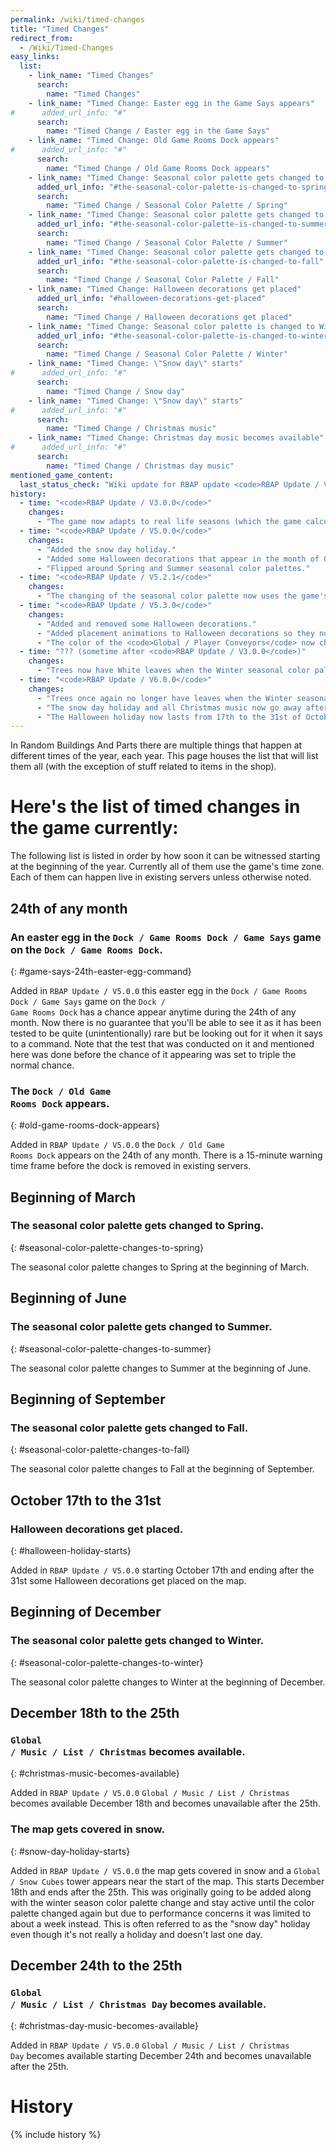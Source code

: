 ```yaml
---
permalink: /wiki/timed-changes
title: "Timed Changes"
redirect_from:
  - /Wiki/Timed-Changes
easy_links:
  list:
    - link_name: "Timed Changes"
      search:
        name: "Timed Changes"
    - link_name: "Timed Change: Easter egg in the Game Says appears"
#      added_url_info: "#"
      search:
        name: "Timed Change / Easter egg in the Game Says"
    - link_name: "Timed Change: Old Game Rooms Dock appears"
#      added_url_info: "#"
      search:
        name: "Timed Change / Old Game Rooms Dock appears"
    - link_name: "Timed Change: Seasonal color palette gets changed to Spring"
      added_url_info: "#the-seasonal-color-palette-is-changed-to-spring"
      search:
        name: "Timed Change / Seasonal Color Palette / Spring"
    - link_name: "Timed Change: Seasonal color palette gets changed to Summer"
      added_url_info: "#the-seasonal-color-palette-is-changed-to-summer"
      search:
        name: "Timed Change / Seasonal Color Palette / Summer"
    - link_name: "Timed Change: Seasonal color palette gets changed to Fall"
      added_url_info: "#the-seasonal-color-palette-is-changed-to-fall"
      search:
        name: "Timed Change / Seasonal Color Palette / Fall"
    - link_name: "Timed Change: Halloween decorations get placed"
      added_url_info: "#halloween-decorations-get-placed"
      search:
        name: "Timed Change / Halloween decorations get placed"
    - link_name: "Timed Change: Seasonal color palette is changed to Winter"
      added_url_info: "#the-seasonal-color-palette-is-changed-to-winter"
      search:
        name: "Timed Change / Seasonal Color Palette / Winter"
    - link_name: "Timed Change: \"Snow day\" starts"
#      added_url_info: "#"
      search:
        name: "Timed Change / Snow day"
    - link_name: "Timed Change: \"Snow day\" starts"
#      added_url_info: "#"
      search:
        name: "Timed Change / Christmas music"
    - link_name: "Timed Change: Christmas day music becomes available"
#      added_url_info: "#"
      search:
        name: "Timed Change / Christmas day music"
mentioned_game_content:
  last_status_check: "Wiki update for RBAP update <code>RBAP Update / V5.2.0</code>"
history:
  - time: "<code>RBAP Update / V3.0.0</code>"
    changes:
      - "The game now adapts to real life seasons (which the game calculates using the UTC time zone). Note that it only uses months and not days."
  - time: "<code>RBAP Update / V5.0.0</code>"
    changes:
      - "Added the snow day holiday."
      - "Added some Halloween decorations that appear in the month of October."
      - "Flipped around Spring and Summer seasonal color palettes."
  - time: "<code>RBAP Update / V5.2.1</code>"
    changes:
      - "The changing of the seasonal color palette now uses the game's time zone instead of still unintentionally using UTC."
  - time: "<code>RBAP Update / V5.3.0</code>"
    changes:
      - "Added and removed some Halloween decorations."
      - "Added placement animations to Halloween decorations so they no longer appear out of nowhere."
      - "The color of the <code>Global / Player Conveyors</code> now changes to Orange while the Halloween decorations are placed."
  - time: "??? (sometime after <code>RBAP Update / V3.0.0</code>)"
    changes:
      - "Trees now have White leaves when the Winter seasonal color palette is used."
  - time: "<code>RBAP Update / V6.0.0</code>"
    changes:
      - "Trees once again no longer have leaves when the Winter seasonal color palette is used."
      - "The snow day holiday and all Christmas music now go away after the 25th instead of the 26th."
      - "The Halloween holiday now lasts from 17th to the 31st of October instead of being active the entire month."
---
```


In Random Buildings And Parts there are multiple things that happen at different times of the year, each year. This page houses the list that will list them all (with the exception of stuff related to items in the shop).

# Here's the list of timed changes in the game currently:

The following list is listed in order by how soon it can be witnessed starting at the beginning of the year. Currently all of them use the game's time zone. Each of them can happen live in existing servers unless otherwise noted.

## 24th of any month

### An easter egg in the <code>Dock / Game Rooms Dock / Game Says</code> game on the <code>Dock / Game Rooms Dock</code>.
{: #game-says-24th-easter-egg-command}

Added in <code>RBAP Update / V5.0.0</code> this easter egg in the <code>Dock / Game Rooms Dock / Game Says</code> game on the <code>Dock / Game Rooms Dock</code> has a chance appear anytime during the 24th of any month. Now there is no guarantee that you'll be able to see it as it has been tested to be quite (unintentionally) rare but be looking out for it when it says to a command. Note that the test that was conducted on it and mentioned here was done before the chance of it appearing was set to triple the normal chance.

### The <code>Dock / Old Game Rooms Dock</code> appears.
{: #old-game-rooms-dock-appears}

Added in <code>RBAP Update / V5.0.0</code> the <code>Dock / Old Game Rooms Dock</code> appears on the 24th of any month. There is a 15-minute warning time frame before the dock is removed in existing servers.

## Beginning of March

### The seasonal color palette gets changed to Spring.
{: #seasonal-color-palette-changes-to-spring}

The seasonal color palette changes to Spring at the beginning of March.

## Beginning of June

### The seasonal color palette gets changed to Summer.
{: #seasonal-color-palette-changes-to-summer}

The seasonal color palette changes to Summer at the beginning of June.

## Beginning of September

### The seasonal color palette gets changed to Fall.
{: #seasonal-color-palette-changes-to-fall}

The seasonal color palette changes to Fall at the beginning of September.

## October 17th to the 31st

### Halloween decorations get placed.
{: #halloween-holiday-starts}

Added in <code>RBAP Update / V5.0.0</code> starting October 17th and ending after the 31st some Halloween decorations get placed on the map.

## Beginning of December

### The seasonal color palette gets changed to Winter.
{: #seasonal-color-palette-changes-to-winter}

The seasonal color palette changes to Winter at the beginning of December.

## December 18th to the 25th

### <code text="Christmas music">Global / Music / List / Christmas</code> becomes available.
{: #christmas-music-becomes-available}

Added in <code>RBAP Update / V5.0.0</code> <code text="Christmas music">Global / Music / List / Christmas</code> becomes available December 18th and becomes unavailable after the 25th.

### The map gets covered in snow.
{: #snow-day-holiday-starts}

Added in <code>RBAP Update / V5.0.0</code> the map gets covered in snow and a <code>Global / Snow Cubes</code> tower appears near the start of the map. This starts December 18th and ends after the 25th. This was originally going to be added along with the winter season color palette change and stay active until the color palette changed again but due to performance concerns it was limited to about a week instead. This is often referred to as the "snow day" holiday even though it's not really a holiday and doesn't last one day.

## December 24th to the 25th

### <code text="Christmas day music">Global / Music / List / Christmas Day</code> becomes available.
{: #christmas-day-music-becomes-available}

Added in <code>RBAP Update / V5.0.0</code> <code text="Christmas day music">Global / Music / List / Christmas Day</code> becomes available starting December 24th and becomes unavailable after the 25th.

# History

{% include history %}